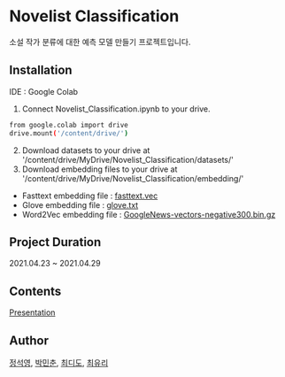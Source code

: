 # Novelist Classification
소설 작가 분류에 대한 예측 모델 만들기 프로젝트입니다.

## Installation
IDE : Google Colab<br>
1. Connect Novelist_Classification.ipynb to your drive.
```sh
from google.colab import drive
drive.mount('/content/drive/')
```

2. Download datasets to your drive at '/content/drive/MyDrive/Novelist_Classification/datasets/'<br>
3. Download embedding files to your drive at '/content/drive/MyDrive/Novelist_Classification/embedding/'<br>
- Fasttext embedding file : [fasttext.vec](https://drive.google.com/file/d/1yHGtccC2FV3_d6C6_Q4cozYSOgA7bG-e/view)
- Glove embedding file : [glove.txt](https://drive.google.com/file/d/1yHGtccC2FV3_d6C6_Q4cozYSOgA7bG-e/view)
- Word2Vec embedding file : [GoogleNews-vectors-negative300.bin.gz](https://drive.google.com/file/d/1yHGtccC2FV3_d6C6_Q4cozYSOgA7bG-e/view)

## Project Duration
2021.04.23 ~ 2021.04.29

## Contents
[Presentation](https://github.com/TitusChoi/Novelist_Classification/blob/master/Novelist_Classification.pdf)

## Author
[정석영](https://github.com/jsy242), [박민춘](https://github.com/sprical408), [최디도](https://github.com/TitusChoi), [최유리](https://github.com/yuls12)
